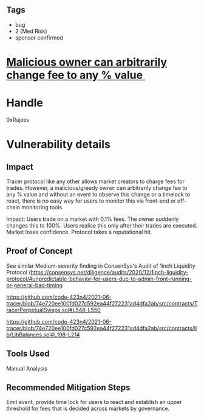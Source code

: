 ## Tags

- bug
- 2 (Med Risk)
- sponsor confirmed

# [Malicious owner can arbitrarily change fee to any % value ](https://github.com/code-423n4/2021-06-tracer-findings/issues/66) 

# Handle

0xRajeev


# Vulnerability details

## Impact

Tracer protocol like any other allows market creators to charge fees for trades. However, a malicious/greedy owner can arbitrarily change fee to any % value and without an event to observe this change or a timelock to react, there is no easy way for users to monitor this via front-end or off-chain monitoring tools.

Impact: Users trade on a market with 0.1% fees. The owner suddenly changes this to 100%. Users realise this only after their trades are executed. Market loses confidence. Protocol takes a reputational hit.

## Proof of Concept

See similar Medium-severity finding in ConsenSys's Audit of 1inch Liquidity Protocol (https://consensys.net/diligence/audits/2020/12/1inch-liquidity-protocol/#unpredictable-behavior-for-users-due-to-admin-front-running-or-general-bad-timing

https://github.com/code-423n4/2021-06-tracer/blob/74e720ee100fd027c592ea44f272231ad4dfa2ab/src/contracts/TracerPerpetualSwaps.sol#L548-L550

https://github.com/code-423n4/2021-06-tracer/blob/74e720ee100fd027c592ea44f272231ad4dfa2ab/src/contracts/lib/LibBalances.sol#L198-L214

## Tools Used

Manual Analysis

## Recommended Mitigation Steps

Emit event, provide time lock for users to react and establish an upper threshold for fees that is decided across markets by governance.

